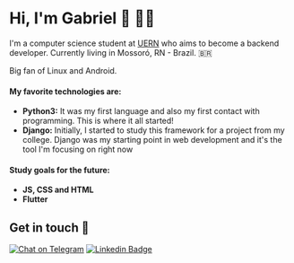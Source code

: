 
# Hi, I'm Gabriel :wave: :man_technologist:
I'm a computer science student at [UERN](http://www.uern.br/default.asp) who aims to become a backend developer. Currently living in Mossoró, RN - Brazil. :brazil:

Big fan of Linux and Android.

#### My favorite technologies are:
* **Python3:** It was my first language and also my first contact with programming. This is where it all started!
* **Django:** Initially, I started to study this framework for a project from my college.
Django was my starting point in web development and it's the tool I'm focusing on right now 

#### Study goals for the future:
* **JS, CSS and HTML**
* **Flutter**

## Get in touch :speech_balloon:

[![Chat on Telegram](https://img.shields.io/badge/Chat%20on-Telegram-blue.svg)](https://t.me/gabriel_jaless)
[![Linkedin Badge](https://img.shields.io/badge/Gabriel%20Jales-0073b1?style=flat-square&logo=Linkedin&logoColor=white&link=https://www.linkedin.com/in/gabriel-jales-baa3861b2/)](https://www.linkedin.com/in/gabriel-jales-baa3861b2/)

